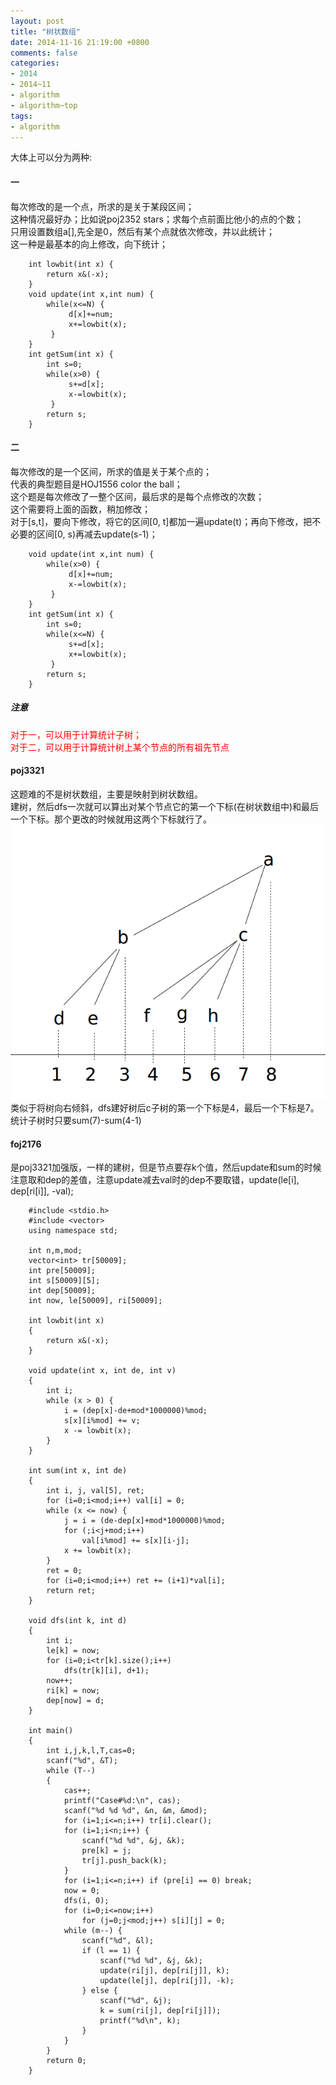 ```yaml
---
layout: post
title: "树状数组"
date: 2014-11-16 21:19:00 +0800
comments: false
categories:
- 2014
- 2014~11
- algorithm
- algorithm~top
tags:
- algorithm
---
```

大体上可以分为两种:
#### 一
每次修改的是一个点，所求的是关于某段区间；  
这种情况最好办；比如说poj2352 stars；求每个点前面比他小的点的个数；  
只用设置数组a[],先全是0，然后有某个点就依次修改，并以此统计；  
这一种是最基本的向上修改，向下统计；  
```
	int lowbit(int x) {
		return x&(-x);
	}
	void update(int x,int num) {
		while(x<=N) {
			 d[x]+=num;
			 x+=lowbit(x);
		 }
	}
	int getSum(int x) {
		int s=0;
		while(x>0) {
			 s+=d[x];
			 x-=lowbit(x);
		 }
		return s;
	}
```
<!--more-->
#### 二
每次修改的是一个区间，所求的值是关于某个点的；  
代表的典型题目是HOJ1556 color the ball；  
这个题是每次修改了一整个区间，最后求的是每个点修改的次数；  
这个需要将上面的函数，稍加修改；  
对于[s,t]，要向下修改，将它的区间[0, t]都加一遍update(t)；再向下修改，把不必要的区间[0, s)再减去update(s-1)；
```
	void update(int x,int num) {
		while(x>0) {
			 d[x]+=num;
			 x-=lowbit(x);
		 }
	}
	int getSum(int x) {
		int s=0;
		while(x<=N) {
			 s+=d[x];
			 x+=lowbit(x);
		 }
		return s;
	}
```
##### 注意
<div style="color:red">
对于一，可以用于计算统计子树；</br>
对于二，可以用于计算统计树上某个节点的所有祖先节点
</div>

#### poj3321
这题难的不是树状数组，主要是映射到树状数组。  
建树，然后dfs一次就可以算出对某个节点它的第一个下标(在树状数组中)和最后一个下标。那个更改的时候就用这两个下标就行了。  
![](/images/alg/20141116.png)  
类似于将树向右倾斜，dfs建好树后c子树的第一个下标是4，最后一个下标是7。统计子树时只要sum(7)-sum(4-1)
#### foj2176
是poj3321加强版，一样的建树，但是节点要存k个值，然后update和sum的时候注意取和dep的差值，注意update减去val时的dep不要取错，update(le[i], dep[ri[i]], -val);

```
	#include <stdio.h>
	#include <vector>
	using namespace std;

	int n,m,mod;
	vector<int> tr[50009];
	int pre[50009];
	int s[50009][5];
	int dep[50009];
	int now, le[50009], ri[50009];

	int lowbit(int x)
	{
		return x&(-x);
	}

	void update(int x, int de, int v)
	{
		int i;
		while (x > 0) {
			i = (dep[x]-de+mod*1000000)%mod;
			s[x][i%mod] += v;
			x -= lowbit(x);
		}
	}

	int sum(int x, int de)
	{
		int i, j, val[5], ret;
		for (i=0;i<mod;i++) val[i] = 0;
		while (x <= now) {
			j = i = (de-dep[x]+mod*1000000)%mod;
			for (;i<j+mod;i++)
				val[i%mod] += s[x][i-j];
			x += lowbit(x);
		}
		ret = 0;
		for (i=0;i<mod;i++) ret += (i+1)*val[i];
		return ret;
	}

	void dfs(int k, int d)
	{
		int i;
		le[k] = now;
		for (i=0;i<tr[k].size();i++)
			dfs(tr[k][i], d+1);
		now++;
		ri[k] = now;
		dep[now] = d;
	}

	int main()
	{
		int i,j,k,l,T,cas=0;
		scanf("%d", &T);
		while (T--)
		{
			cas++;
			printf("Case#%d:\n", cas);
			scanf("%d %d %d", &n, &m, &mod);
			for (i=1;i<=n;i++) tr[i].clear();
			for (i=1;i<n;i++) {
				scanf("%d %d", &j, &k);
				pre[k] = j;
				tr[j].push_back(k);
			}
			for (i=1;i<=n;i++) if (pre[i] == 0) break;
			now = 0;
			dfs(i, 0);
			for (i=0;i<=now;i++)
				for (j=0;j<mod;j++) s[i][j] = 0;
			while (m--) {
				scanf("%d", &l);
				if (l == 1) {
					scanf("%d %d", &j, &k);
					update(ri[j], dep[ri[j]], k);
					update(le[j], dep[ri[j]], -k);
				} else {
					scanf("%d", &j);
					k = sum(ri[j], dep[ri[j]]);
					printf("%d\n", k);
				}
			}
		}
		return 0;
	}
```

